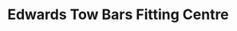 ---
title: "Edwards Tow Bars Fitting Centre"
url: /brighouse/edwards-tow-bars-fitting-centre/
shop: car repair
---
